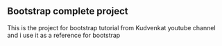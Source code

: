 ## Bootstrap complete project 

This is the project for bootstrap tutorial from Kudvenkat youtube channel
and i use it as a reference for bootstrap
